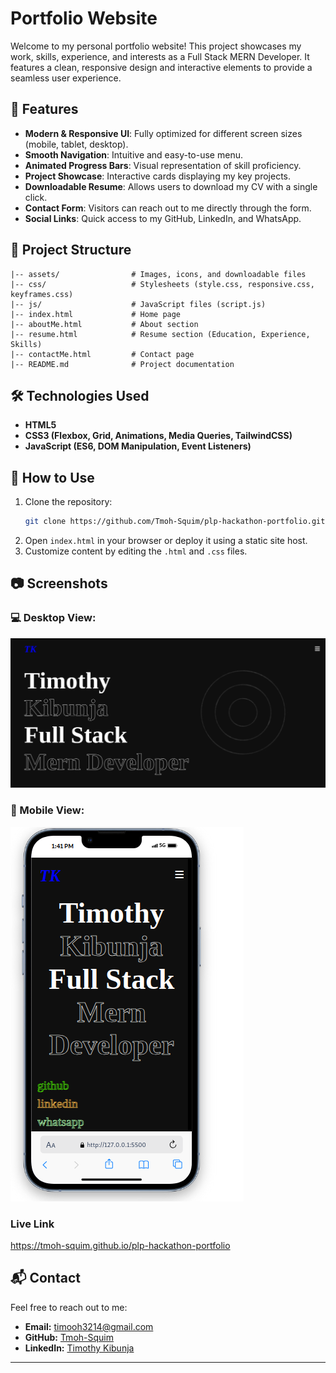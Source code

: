 # Portfolio Website

Welcome to my personal portfolio website! This project showcases my work, skills, experience, and interests as a Full Stack MERN Developer. It features a clean, responsive design and interactive elements to provide a seamless user experience.

## 🚀 Features
- **Modern & Responsive UI**: Fully optimized for different screen sizes (mobile, tablet, desktop).
- **Smooth Navigation**: Intuitive and easy-to-use menu.
- **Animated Progress Bars**: Visual representation of skill proficiency.
- **Project Showcase**: Interactive cards displaying my key projects.
- **Downloadable Resume**: Allows users to download my CV with a single click.
- **Contact Form**: Visitors can reach out to me directly through the form.
- **Social Links**: Quick access to my GitHub, LinkedIn, and WhatsApp.

## 📂 Project Structure
```
|-- assets/                # Images, icons, and downloadable files
|-- css/                   # Stylesheets (style.css, responsive.css, keyframes.css)
|-- js/                    # JavaScript files (script.js)
|-- index.html             # Home page
|-- aboutMe.html           # About section
|-- resume.html            # Resume section (Education, Experience, Skills)
|-- contactMe.html         # Contact page
|-- README.md              # Project documentation
```

## 🛠️ Technologies Used
- **HTML5**
- **CSS3 (Flexbox, Grid, Animations, Media Queries, TailwindCSS)**
- **JavaScript (ES6, DOM Manipulation, Event Listeners)**

## 📜 How to Use
1. Clone the repository:
   ```sh
   git clone https://github.com/Tmoh-Squim/plp-hackathon-portfolio.git
   ```
2. Open `index.html` in your browser or deploy it using a static site host.
3. Customize content by editing the `.html` and `.css` files.

## 📷 Screenshots
### 💻 Desktop View:
![Desktop Screenshot](assets/desktop.png)
### 📱 Mobile View:
![Mobile Screenshot](assets/mobile.png)
### Live Link
https://tmoh-squim.github.io/plp-hackathon-portfolio

## 📬 Contact
Feel free to reach out to me:
- **Email:** timooh3214@gmail.com
- **GitHub:** [Tmoh-Squim](https://github.com/Tmoh-Squim)
- **LinkedIn:** [Timothy Kibunja](https://www.linkedin.com/in/timothy-kibunja-8789342a2)

---

